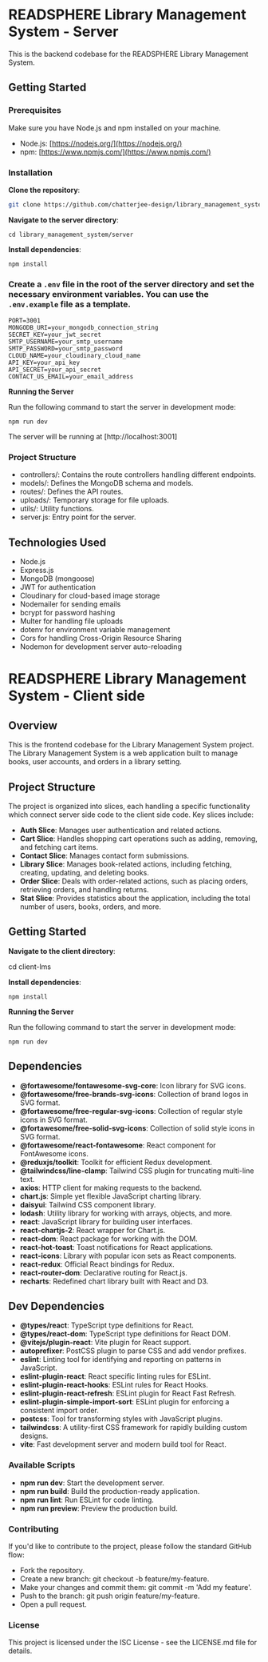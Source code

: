 # READSPHERE Library Management System - Server

This is the backend codebase for the READSPHERE Library Management System.

## Getting Started

### Prerequisites

Make sure you have Node.js and npm installed on your machine.

- Node.js: [https://nodejs.org/](https://nodejs.org/)
- npm: [https://www.npmjs.com/](https://www.npmjs.com/)

### Installation

**Clone the repository**:

   ```bash
   git clone https://github.com/chatterjee-design/library_management_system.git

   ```

**Navigate to the server directory**:

    cd library_management_system/server

**Install dependencies**:

    npm install

###    Create a `.env` file in the root of the server directory and set the necessary environment variables. You can use the `.env.example` file as a template.

    PORT=3001
    MONGODB_URI=your_mongodb_connection_string
    SECRET_KEY=your_jwt_secret
    SMTP_USERNAME=your_smtp_username
    SMTP_PASSWORD=your_smtp_password
    CLOUD_NAME=your_cloudinary_cloud_name
    API_KEY=your_api_key
    API_SECRET=your_api_secret
    CONTACT_US_EMAIL=your_email_address

**Running the Server**


Run the following command to start the server in development mode:

    npm run dev

The server will be running at [http://localhost:3001]


###    Project Structure


- controllers/: Contains the route controllers handling different endpoints.
- models/: Defines the MongoDB schema and models.
- routes/: Defines the API routes.
- uploads/: Temporary storage for file uploads.
- utils/: Utility functions.
- server.js: Entry point for the server.

## Technologies Used

- Node.js
- Express.js
- MongoDB (mongoose)
- JWT for authentication
- Cloudinary for cloud-based image storage
- Nodemailer for sending emails
- bcrypt for password hashing
- Multer for handling file uploads
- dotenv for environment variable management
- Cors for handling Cross-Origin Resource Sharing
- Nodemon for development server auto-reloading


# READSPHERE Library Management System - Client side

## Overview

This is the frontend codebase for the Library Management System project. The Library Management System is a web application built to manage books, user accounts, and orders in a library setting.

## Project Structure

The project is organized into slices, each handling a specific functionality which connect server side code to the client side code. Key slices include:

- **Auth Slice**: Manages user authentication and related actions.
- **Cart Slice**: Handles shopping cart operations such as adding, removing, and fetching cart items.
- **Contact Slice**: Manages contact form submissions.
- **Library Slice**: Manages book-related actions, including fetching, creating, updating, and deleting books.
- **Order Slice**: Deals with order-related actions, such as placing orders, retrieving orders, and handling returns.
- **Stat Slice**: Provides statistics about the application, including the total number of users, books, orders, and more.

## Getting Started

**Navigate to the client directory**:

   cd client-lms

**Install dependencies**:

    npm install

**Running the Server**

Run the following command to start the server in development mode:

    npm run dev

## Dependencies

- **@fortawesome/fontawesome-svg-core**: Icon library for SVG icons.
- **@fortawesome/free-brands-svg-icons**: Collection of brand logos in SVG format.
- **@fortawesome/free-regular-svg-icons**: Collection of regular style icons in SVG format.
- **@fortawesome/free-solid-svg-icons**: Collection of solid style icons in SVG format.
- **@fortawesome/react-fontawesome**: React component for FontAwesome icons.
- **@reduxjs/toolkit**: Toolkit for efficient Redux development.
- **@tailwindcss/line-clamp**: Tailwind CSS plugin for truncating multi-line text.
- **axios**: HTTP client for making requests to the backend.
- **chart.js**: Simple yet flexible JavaScript charting library.
- **daisyui**: Tailwind CSS component library.
- **lodash**: Utility library for working with arrays, objects, and more.
- **react**: JavaScript library for building user interfaces.
- **react-chartjs-2**: React wrapper for Chart.js.
- **react-dom**: React package for working with the DOM.
- **react-hot-toast**: Toast notifications for React applications.
- **react-icons**: Library with popular icon sets as React components.
- **react-redux**: Official React bindings for Redux.
- **react-router-dom**: Declarative routing for React.js.
- **recharts**: Redefined chart library built with React and D3.

## Dev Dependencies

- **@types/react**: TypeScript type definitions for React.
- **@types/react-dom**: TypeScript type definitions for React DOM.
- **@vitejs/plugin-react**: Vite plugin for React support.
- **autoprefixer**: PostCSS plugin to parse CSS and add vendor prefixes.
- **eslint**: Linting tool for identifying and reporting on patterns in JavaScript.
- **eslint-plugin-react**: React specific linting rules for ESLint.
- **eslint-plugin-react-hooks**: ESLint rules for React Hooks.
- **eslint-plugin-react-refresh**: ESLint plugin for React Fast Refresh.
- **eslint-plugin-simple-import-sort**: ESLint plugin for enforcing a consistent import order.
- **postcss**: Tool for transforming styles with JavaScript plugins.
- **tailwindcss**: A utility-first CSS framework for rapidly building custom designs.
- **vite**: Fast development server and modern build tool for React.



### Available Scripts

- **npm run dev**: Start the development server.
- **npm run build**: Build the production-ready application.
- **npm run lint**: Run ESLint for code linting.
- **npm run preview**: Preview the production build.

### Contributing

If you'd like to contribute to the project, please follow the standard GitHub flow:

- Fork the repository.
- Create a new branch: git checkout -b feature/my-feature.
- Make your changes and commit them: git commit -m 'Add my feature'.
- Push to the branch: git push origin feature/my-feature.
- Open a pull request.

### License

This project is licensed under the ISC License - see the LICENSE.md file for details.